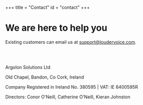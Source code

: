 +++
title = "Contact"
id = "contact"
+++

# We are here to help you

Existing customers can email us at <a href="mailto:support@loudervoice.com">support@loudervoice.com</a>. 

<br />
<br />

<p>Argolon Solutions Ltd</p>
<p>Old Chapel, Bandon, Co Cork, Ireland</p>
<p>Company Registered in Ireland No. 380595 | VAT: IE 6400595R</p>
<p></p>
<p>Directors: Conor O'Neill, Catherine O'Neill, Kieran Johnston</p>
